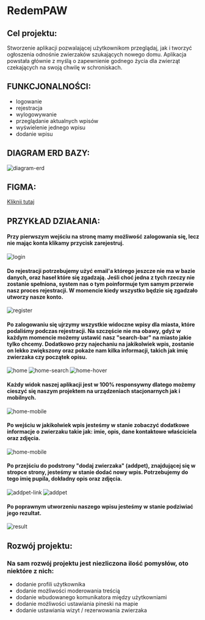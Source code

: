 # RedemPAW

## Cel projektu:

Stworzenie aplikacji pozwalającej użytkownikom przeglądaj, jak i tworzyć ogłoszenia odnośnie zwierzaków szukających nowego domu. Aplikacja powstała głównie z myślą o zapewnienie godnego życia dla zwierząt czekających na swoją chwilę w schroniskach.

## FUNKCJONALNOŚCI:

- logowanie
- rejestracja
- wylogowywanie
- przeglądanie aktualnych wpisów
- wyświelenie jednego wpisu
- dodanie wpisu

## DIAGRAM ERD BAZY:

![diagram-erd](readme_files/diagram-erd.png)

## FIGMA:

[Kliknij tutaj](https://www.figma.com/file/ZoEKdd82jdXUYH6LFsiTPp/Untitled?type=design&node-id=1%3A3&mode=design&t=4QemBiYVh9muGkZP-1)

## PRZYKŁAD DZIAŁANIA:

#### Przy pierwszym wejściu na stronę mamy możliwość zalogowania się, lecz nie mając konta klikamy przycisk zarejestruj.

![login](readme_files/views/login.png)

#### Do rejestracji potrzebujemy użyć email'a którego jeszcze nie ma w bazie danych, oraz haseł które się zgadzają. Jeśli choć jedna z tych rzeczy nie zostanie spełniona, system nas o tym poinformuje tym samym przerwie nasz proces rejestracji. W momencie kiedy wszystko będzie się zgadzało utworzy nasze konto.

![register](readme_files/views/register.png)

#### Po zalogowaniu się ujrzymy wszystkie widoczne wpisy dla miasta, które podaliśmy podczas rejestracji. Na szczęście nie ma obawy, gdyż w każdym momencie możemy ustawić nasz "search-bar" na miasto jakie tylko chcemy. Dodatkowo przy najechaniu na jakikolwiek wpis, zostanie on lekko zwiększony oraz pokaże nam kilka informacji, takich jak imię zwierzaka czy początek opisu.

![home](readme_files/views/home.png)
![home-search](readme_files/views/home-search.png)
![home-hover](readme_files/views/home-hover.png)

#### Każdy widok naszej aplikacji jest w 100% responsywny dlatego możemy cieszyć się naszym projektem na urządzeniach stacjonarnych jak i mobilnych.

![home-mobile](readme_files/views/home-mobile.png)

#### Po wejściu w jakikolwiek wpis jesteśmy w stanie zobaczyć dodatkowe informacje o zwierzaku takie jak: imie, opis, dane kontaktowe właściciela oraz zdjęcia.

![home-mobile](readme_files/views/pet.png)

#### Po przejściu do podstrony "dodaj zwierzaka" (addpet), znajdującej się w stropce strony, jesteśmy w stanie dodać nowy wpis. Potrzebujemy do tego imię pupila, dokładny opis oraz zdjęcia.

![addpet-link](readme_files/views/addpet-link.png)
![addpet](readme_files/views/addpet.png)

#### Po poprawnym utworzeniu naszego wpisu jesteśmy w stanie podziwiać jego rezultat.

![result](readme_files/views/result.png)

## Rozwój projektu:

### Na sam rozwój projektu jest niezliczona ilość pomysłów, oto niektóre z nich:

- dodanie profili użytkownika
- dodanie możliwości moderowania treścią
- dodanie wbudowanego komunikatora między użytkowniami
- dodanie możliwości ustawiania pineski na mapie
- dodanie ustawiania wizyt / rezerwowania zwierzaka
